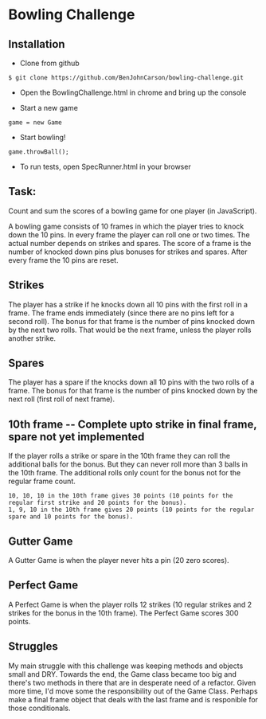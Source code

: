 
Bowling Challenge
=================

Installation
-------------

* Clone from github
```
$ git clone https://github.com/BenJohnCarson/bowling-challenge.git
```
* Open the BowlingChallenge.html in chrome and bring up the console

* Start a new game
```
game = new Game
```
* Start bowling!
```
game.throwBall();
```
* To run tests, open SpecRunner.html in your browser


Task: 
-----

Count and sum the scores of a bowling game for one player (in JavaScript).

A bowling game consists of 10 frames in which the player tries to knock down the 10 pins. In every frame the player can roll one or two times. The actual number depends on strikes and spares. The score of a frame is the number of knocked down pins plus bonuses for strikes and spares. After every frame the 10 pins are reset.

## Strikes

The player has a strike if he knocks down all 10 pins with the first roll in a frame. The frame ends immediately (since there are no pins left for a second roll). The bonus for that frame is the number of pins knocked down by the next two rolls. That would be the next frame, unless the player rolls another strike.

## Spares

The player has a spare if the knocks down all 10 pins with the two rolls of a frame. The bonus for that frame is the number of pins knocked down by the next roll (first roll of next frame).

## 10th frame -- Complete upto strike in final frame, spare not yet implemented

If the player rolls a strike or spare in the 10th frame they can roll the additional balls for the bonus. But they can never roll more than 3 balls in the 10th frame. The additional rolls only count for the bonus not for the regular frame count.

    10, 10, 10 in the 10th frame gives 30 points (10 points for the regular first strike and 20 points for the bonus).
    1, 9, 10 in the 10th frame gives 20 points (10 points for the regular spare and 10 points for the bonus).

## Gutter Game

A Gutter Game is when the player never hits a pin (20 zero scores).

## Perfect Game 

A Perfect Game is when the player rolls 12 strikes (10 regular strikes and 2 strikes for the bonus in the 10th frame). The Perfect Game scores 300 points.

Struggles
----------

My main struggle with this challenge was keeping methods and objects small and DRY.
Towards the end, the Game class became too big and there's two methods in there that are in desperate need of a refactor.
Given more time, I'd move some the responsibility out of the Game Class. Perhaps make a final frame object that deals with the last frame and is responible for those conditionals.
